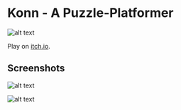 # Konn - A Puzzle-Platformer

![alt text](https://img.itch.zone/aW1hZ2UvMzAyOTY4LzE0ODM3MDAucG5n/315x250%23c/q21no0.png " Konn Logo " )

Play on [itch.io](https://cvkarakoc.itch.io/konn).

## Screenshots

![alt text](https://img.itch.zone/aW1hZ2UvMzAyOTY4LzE0ODM3MDEuanBn/original/hwo4Dy.jpg " a screenshot " )

![alt text](https://img.itch.zone/aW1hZ2UvMzAyOTY4LzE0ODM3MDIuanBn/original/8%2FMMtk.jpg " another screenshot " )
